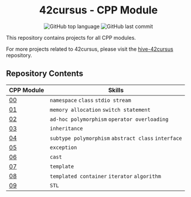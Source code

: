 <h1 align="center">42cursus - CPP Module</h1>

<p align="center">
	<img alt="GitHub top language" src="https://img.shields.io/github/languages/top/wengcychan/42cursus-cpp?style=plastic&color=blue&label=C%2B%2Blanguage&logo=42"/>
	<img alt="GitHub last commit" src="https://img.shields.io/github/last-commit/wengcychan/42cursus-cpp?style=plastic&color=green&logo=42"/>
</p>

This repository contains projects for all CPP modules.

For more projects related to 42cursus, please visit the [hive-42cursus](https://github.com/wengcychan/hive-42cursus.git) repository.

## Repository Contents


| CPP Module | Skills |
| --------------- | --------------- |
| [00](./cpp00/) | `namespace` `class` `stdio stream` |
| [01](./cpp01/) | `memory allocation` `switch statement` |
| [02](./cpp02/) | `ad-hoc polymorphism` `operator overloading` |
| [03](./cpp03/) | `inheritance` |
| [04](./cpp04/) | `subtype polymorphism` `abstract class` `interface` |
| [05](./cpp05/) | `exception` |
| [06](./cpp06/) | `cast` |
| [07](./cpp07/) | `template` |
| [08](./cpp08/) | `templated container` `iterator` `algorithm` |
| [09](./cpp09/) | `STL` |




